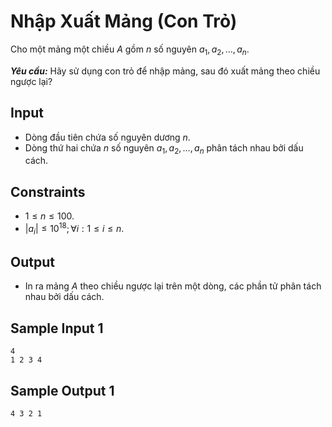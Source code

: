 # Nhập Xuất Mảng (Con Trỏ)

Cho một mảng một chiều $A$ gồm $n$ số nguyên $a_1, a_2, \dots, a_n$.

***Yêu cầu:*** Hãy sử dụng con trỏ để nhập mảng, sau đó xuất mảng theo chiều ngược lại?

## Input

- Dòng đầu tiên chứa số nguyên dương $n$.
- Dòng thứ hai chứa $n$ số nguyên $a_1, a_2, \dots, a_n$ phân tách nhau bởi dấu cách.

## Constraints

- $1 \le n \le 100$.
- $|a_i| \le 10^{18}; \forall i: 1 \le i \le n$.

## Output

- In ra mảng $A$ theo chiều ngược lại trên một dòng, các phần tử phân tách nhau bởi dấu cách.

## Sample Input 1

```
4
1 2 3 4
```

## Sample Output 1

```
4 3 2 1
```
